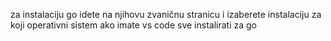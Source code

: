 za instalaciju go idete na njihovu zvaničnu stranicu i izaberete instalaciju za koji operativni sistem
ako imate vs code sve instalirati za go
